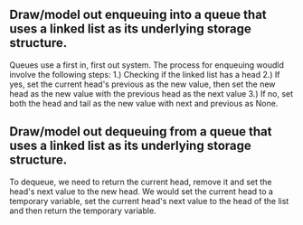 ## Draw/model out enqueuing into a queue that uses a linked list as its underlying storage structure.

Queues use a first in, first out system. The process for enqueuing woudld involve the following steps:
1.) Checking if the linked list has a head
2.) If yes, set the current head's previous as the new value, then set the new head as the new value
    with the previous head as the next value
3.) If no, set both the head and tail as the new value with next and previous as None.

## Draw/model out dequeuing from a queue that uses a linked list as its underlying storage structure.

To dequeue, we need to return the current head, remove it and set the head's next value to the new head.
We would set the current head to a temporary variable, set the current head's next value to the head of
the list and then return the temporary variable. 

